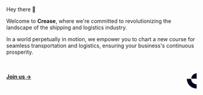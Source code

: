 Hey there 👋

Welcome to __Crease__, where we're committed to revolutionizing the landscape of the shipping and logistics industry.

In a world perpetually in motion, we empower you to chart a new course for seamless transportation and logistics, ensuring your business's continuous prosperity.

<br/><br/>
**[Join us  &rarr;](https://sample.com/)**
<img align="right" src="https://github.com/crease-tech/.github/blob/main/img/logo.png" height="40" title="Crease Brand Logo" />
